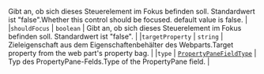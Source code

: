 <span data-ttu-id="811e1-p102">Gibt an, ob sich dieses Steuerelement im Fokus befinden soll. Standardwert ist "false".</span><span class="sxs-lookup"><span data-stu-id="811e1-p102">Whether this control should be focused. default value is false.</span></span> |
|`shouldFocus`      | `boolean` | Gibt an, ob sich dieses Steuerelement im Fokus befinden soll. Standardwert ist "false". |
|`targetProperty`      | `string` | <span data-ttu-id="811e1-113">Zieleigenschaft aus dem Eigenschaftenbehälter des Webparts.</span><span class="sxs-lookup"><span data-stu-id="811e1-113">Target property from the web part's property bag.</span></span> |
|`type`      | [`PropertyPaneFieldType`](../sp-webpart-base/propertypanefieldtype.md) | <span data-ttu-id="811e1-114">Typ des PropertyPane-Felds.</span><span class="sxs-lookup"><span data-stu-id="811e1-114">Type of the PropertyPane field.</span></span> |






